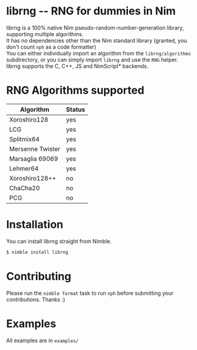 # librng -- RNG for dummies in Nim
librng is a 100% native Nim pseudo-random-number-generation library, supporting multiple algorithms. \
It has no dependencies other than the Nim standard library (granted, you don't count `nph` as a code formatter) \
You can either individually import an algorithm from the `librng/algorithms` subdirectory, or you can simply import `librng` and use the
`RNG` helper. \
librng supports the C, C++, JS and NimScript* backends.

# RNG Algorithms supported
| Algorithm        | Status         |
| ---------        | ------         |
| Xoroshiro128     | yes            |
| LCG              | yes            |
| Splitmix64       | yes            |
| Mersenne Twister | yes            |
| Marsaglia 69069  | yes            |
| Lehmer64         | yes            |
| Xoroshiro128++   | no             |
| ChaCha20         | no             |
| PCG              | no             |

# Installation
You can install librng straight from Nimble.
```bash
$ nimble install librng
```

# Contributing
Please run the `nimble format` task to run `nph` before submitting your contributions. Thanks :)

# Examples
All examples are in `examples/`
